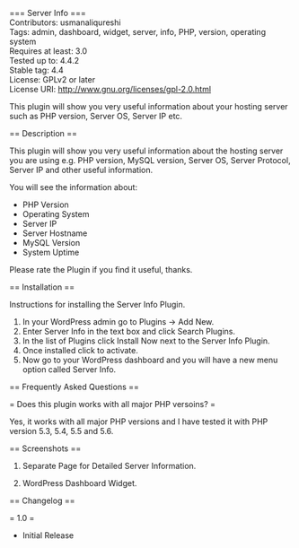 === Server Info ===<br>
Contributors: usmanaliqureshi<br>
Tags: admin, dashboard, widget, server, info, PHP, version, operating system<br>
Requires at least: 3.0<br>
Tested up to: 4.4.2<br>
Stable tag: 4.4<br>
License: GPLv2 or later<br>
License URI: http://www.gnu.org/licenses/gpl-2.0.html<br>

This plugin will show you very useful information about your hosting server such as PHP version, Server OS, Server IP etc.

== Description ==

This plugin will show you very useful information about the hosting server you are using e.g. PHP version, MySQL version, Server OS, Server Protocol, Server IP and other useful information.

You will see the information about:

* PHP Version<br>
* Operating System<br>
* Server IP<br>
* Server Hostname<br>
* MySQL Version<br>
* System Uptime<br>

Please rate the Plugin if you find it useful, thanks.

== Installation ==

Instructions for installing the Server Info Plugin.

1. In your WordPress admin go to Plugins -> Add New.<br>
2. Enter Server Info in the text box and click Search Plugins.<br>
3. In the list of Plugins click Install Now next to the Server Info Plugin.<br>
4. Once installed click to activate.<br>
5. Now go to your WordPress dashboard and you will have a new menu option called Server Info.<br>

== Frequently Asked Questions ==

= Does this plugin works with all major PHP versoins? =

Yes, it works with all major PHP versions and I have tested it with PHP version 5.3, 5.4, 5.5 and 5.6.

== Screenshots ==

1. Separate Page for Detailed Server Information.

2. WordPress Dashboard Widget.

== Changelog ==

= 1.0 =
* Initial Release

